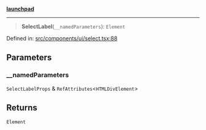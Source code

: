 [**launchpad**](index.md)

***

> **SelectLabel**(`__namedParameters`): `Element`

Defined in: [src/components/ui/select.tsx:88](https://github.com/victorbratov/launchpad/blob/35b0965dd86b05a55a9206d809917613bd599c25/src/components/ui/select.tsx#L88)

## Parameters

### \_\_namedParameters

`SelectLabelProps` & `RefAttributes`\<`HTMLDivElement`\>

## Returns

`Element`
